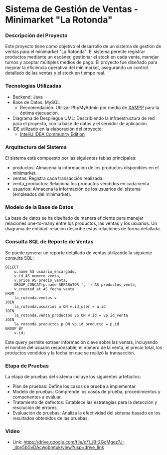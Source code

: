 # Sistema de Gestión de Ventas - Minimarket "La Rotonda"

### Descripción del Proyecto
Este proyecto tiene como objetivo el desarrollo de un sistema de gestión de ventas para el minimarket "La Rotonda". El sistema permite registrar productos mediante un escáner, gestionar el stock en cada venta, manejar turnos y aceptar múltiples medios de pago. El proyecto fue diseñado para mejorar la eficiencia operativa del minimarket, asegurando un control detallado de las ventas y el stock en tiempo real.

### Tecnologías Utilizadas
* Backend: Java
* Base de Datos: MySQL
  * Recomendación: Utilizar PhpMyAdmin por medio de [XAMPP](https://www.apachefriends.org/download.html) para la óptima ejecuación.
* Diagrama de Despliegue UML: Describiendo la infraestructura de red para el proyecto, con la base de datos y el servidor de aplicación.
* IDE utilizado en la elaboración del proyecto:
  * [IntelliJ IDEA Community Edition](https://www.jetbrains.com/idea/download/?section=windows)

### Arquitectura del Sistema
El sistema está compuesto por las siguientes tablas principales:
* productos: Almacena la información de los productos disponibles en el minimarket.
* ventas: Registra cada transacción realizada.
* venta_productos: Relaciona los productos vendidos en cada venta.
* usuarios: Almacena la información de los usuarios del sistema (empleados del minimarket).

### Modelo de la Base de Datos
La base de datos se ha diseñado de manera eficiente para manejar relaciones one-to-many entre los productos, las ventas y los usuarios. Un diagrama de entidad-relación describe estas relaciones de forma detallada.

### Consulta SQL de Reporte de Ventas
Se puede generar un reporte detallado de ventas utilizando la siguiente consulta SQL:
```
SELECT 
    u.name AS usuario_encargado,
    v.id AS numero_venta,
    v.price AS precio_venta,
    GROUP_CONCAT(p.name SEPARATOR ', ') AS productos_venta,
    v.created_at AS fecha_venta
FROM
    la_rotonda.ventas v
JOIN
    la_rotonda.usuarios u ON v.id_user = u.id
JOIN
    la_rotonda.venta_productos vp ON v.id = vp.id_venta
JOIN
    la_rotonda.productos p ON vp.id_producto = p.id
GROUP BY 
    v.id;
```
Este query permite extraer información clave sobre las ventas, incluyendo el nombre del usuario responsable, el número de la venta, el precio total, los productos vendidos y la fecha en que se realizó la transacción.

### Etapa de Pruebas
La etapa de pruebas del sistema incluye los siguientes artefactos:
* Plan de pruebas: Define los casos de prueba a implementar.
* Modelo de pruebas: Comprende los casos de prueba, procedimientos y componentes a evaluar.
* Tratamiento de defectos: Establece las estrategias para la detección y resolución de errores.
* Evaluación de pruebas: Analiza la efectividad del sistema basado en los resultados obtenidos de las pruebas.

### Video
* Link: https://drive.google.com/file/d/1_jB-2GcMgez7J-_4by5bGyDAcwgbmtuk/view?usp=drive_link
